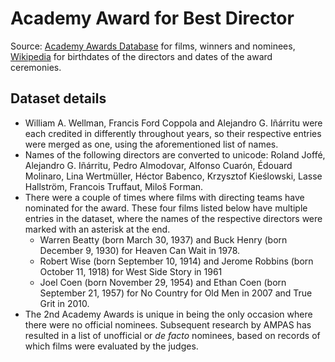 # Academy Award for Best Director

Source: [Academy Awards Database](http://awardsdatabase.oscars.org/) for films, winners and nominees, [Wikipedia](https://en.wikipedia.org/wiki/Academy_Award_for_Best_Director) for birthdates of the directors and dates of the award ceremonies.

## Dataset details

- William A. Wellman, Francis Ford Coppola and Alejandro G. Iñárritu were each credited in differently throughout years, so their respective entries were merged as one, using the aforementioned list of names.
- Names of the following directors are converted to unicode: Roland Joffé, Alejandro G. Iñárritu, Pedro Almodovar, Alfonso Cuarón, Édouard Molinaro, Lina Wertmüller, Héctor Babenco, Krzysztof Kieślowski, Lasse Hallström, Francois Truffaut, Miloš Forman.
- There were a couple of times where films with directing teams have nominated for the award. These four films listed below have multiple entries in the dataset, where the names of the respective directors were marked with an asterisk at the end.
  - Warren Beatty (born March 30, 1937) and Buck Henry (born December 9, 1930) for Heaven Can Wait in 1978.
  - Robert Wise (born September 10, 1914) and Jerome Robbins (born October 11, 1918) for West Side Story in 1961
  - Joel Coen (born November 29, 1954) and Ethan Coen (born September 21, 1957) for No Country for Old Men in 2007 and True Grit in 2010.
- The 2nd Academy Awards is unique in being the only occasion where there were no official nominees. Subsequent research by AMPAS has resulted in a list of unofficial or *de facto* nominees, based on records of which films were evaluated by the judges.